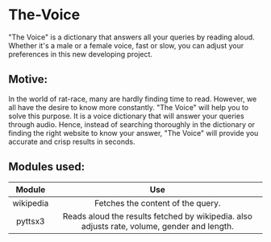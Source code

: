 # The-Voice
"The Voice" is a dictionary that answers all your queries by reading aloud. Whether it's a male or a female voice, fast or slow, you can adjust your preferences in this new developing project. 
## Motive:
In the world of rat-race, many are hardly finding time to read. However, we all have the desire to know more constantly. "The Voice" will help you to solve this purpose. It is a voice dictionary that will answer your queries through audio. Hence, instead of searching thoroughly in the dictionary or finding the right website to know your answer, "The Voice" will provide you accurate and crisp results in seconds. 
## Modules used:
Module        | Use
:-------------: | :-------------:
wikipedia     | Fetches the content of the query.
pyttsx3       | Reads aloud the results fetched by wikipedia. also adjusts rate, volume, gender and length.
